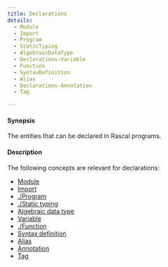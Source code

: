 ```yaml
---
title: Declarations
details:
  - Module
  - Import
  - Program
  - StaticTyping
  - AlgebraicDataType
  - Declarations-Variable
  - Function
  - SyntaxDefinition
  - Alias
  - Declarations-Annotation
  - Tag

---
```


#### Synopsis

The entities that can be declared in Rascal programs.

#### Description

The following concepts are relevant for declarations:
* [Module](../../Rascal/Declarations/Module)
* [Import](../../Rascal/Declarations/Import)
* [./Program](../../Rascal/Declarations/Program)
* [./Static typing](../../Rascal/Declarations/StaticTyping)
* [Algebraic data type](../../Rascal/Declarations/AlgebraicDataType)
* [Variable](../../Rascal/Declarations/Variable)
* [./Function](../../Rascal/Declarations/Function)
* [Syntax definition](../../Rascal/Declarations/SyntaxDefinition)
* [Alias](../../Rascal/Declarations/Alias)
* [Annotation](../../Rascal/Declarations/Annotation)
* [Tag](../../Rascal/Declarations/Tag)



